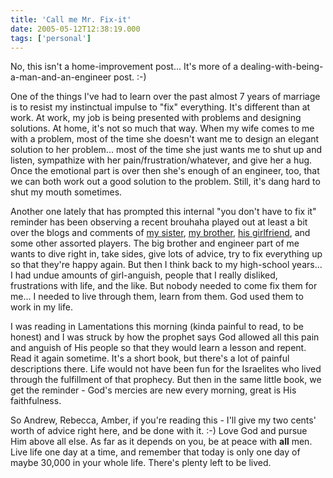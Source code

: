 ```yaml
---
title: 'Call me Mr. Fix-it'
date: 2005-05-12T12:38:19.000
tags: ['personal']
---
```


No, this isn't a home-improvement post... It's more of a dealing-with-being-a-man-and-an-engineer post. :-)

One of the things I've had to learn over the past almost 7 years of marriage is to resist my instinctual impulse to "fix" everything. It's different than at work. At work, my job is being presented with problems and designing solutions. At home, it's not so much that way. When my wife comes to me with a problem, most of the time she doesn't want me to design an elegant solution to her problem... most of the time she just wants me to shut up and listen, sympathize with her pain/frustration/whatever, and give her a hug. Once the emotional part is over then she's enough of an engineer, too, that we can both work out a good solution to the problem. Still, it's dang hard to shut my mouth sometimes.

Another one lately that has prompted this internal "you don't have to fix it" reminder has been observing a recent brouhaha played out at least a bit over the blogs and comments of [my sister](http://www.xanga.com/home.aspx?user=thinkinofyou_87), [my brother](http://www.xanga.com/home.aspx?user=hubbs86), [his girlfriend](http://www.xanga.com/home.aspx?user=amburgler7), and some other assorted players. The big brother and engineer part of me wants to dive right in, take sides, give lots of advice, try to fix everything up so that they're happy again. But then I think back to my high-school years... I had undue amounts of girl-anguish, people that I really disliked, frustrations with life, and the like. But nobody needed to come fix them for me... I needed to live through them, learn from them. God used them to work in my life.

I was reading in Lamentations this morning (kinda painful to read, to be honest) and I was struck by how the prophet says God allowed all this pain and anguish of His people so that they would learn a lesson and repent. Read it again sometime. It's a short book, but there's a lot of painful descriptions there. Life would not have been fun for the Israelites who lived through the fulfillment of that prophecy. But then in the same little book, we get the reminder - God's mercies are new every morning, great is His faithfulness.

So Andrew, Rebecca, Amber, if you're reading this - I'll give my two cents' worth of advice right here, and be done with it. :-) Love God and pursue Him above all else. As far as it depends on you, be at peace with **all** men. Live life one day at a time, and remember that today is only one day of maybe 30,000 in your whole life. There's plenty left to be lived.
